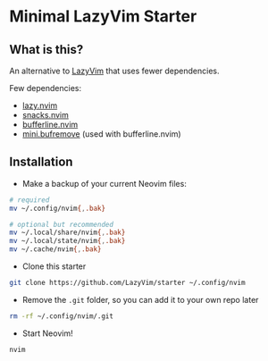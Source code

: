 # Minimal LazyVim Starter

## What is this?

An alternative to [LazyVim](https://github.com/LazyVim/LazyVim) that uses fewer dependencies.

Few dependencies:

- [lazy.nvim](https://github.com/folke/lazy.nvim)
- [snacks.nvim](https://github.com/folke/snacks.nvim)
- [bufferline.nvim](https://github.com/akinsho/bufferline.nvim)
- [mini.bufremove](https://github.com/nvim-mini/mini.bufremove) (used with bufferline.nvim)

## Installation

- Make a backup of your current Neovim files:

```sh
# required
mv ~/.config/nvim{,.bak}

# optional but recommended
mv ~/.local/share/nvim{,.bak}
mv ~/.local/state/nvim{,.bak}
mv ~/.cache/nvim{,.bak}
```

- Clone this starter

```sh
git clone https://github.com/LazyVim/starter ~/.config/nvim
```

- Remove the `.git` folder, so you can add it to your own repo later

```sh
rm -rf ~/.config/nvim/.git
```

- Start Neovim!

```sh
nvim
```
